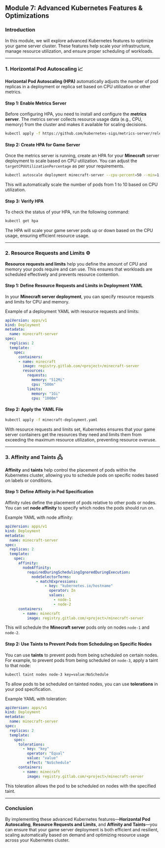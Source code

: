 ## Module 7: Advanced Kubernetes Features & Optimizations

### Introduction

In this module, we will explore advanced Kubernetes features to optimize your game server cluster. These features help scale your infrastructure, manage resource utilization, and ensure proper scheduling of workloads.

---

### 1. Horizontal Pod Autoscaling 📈

**Horizontal Pod Autoscaling (HPA)** automatically adjusts the number of pod replicas in a deployment or replica set based on CPU utilization or other metrics.

#### Step 1: Enable Metrics Server

Before configuring HPA, you need to install and configure the **metrics server**. The metrics server collects resource usage data (e.g., CPU, memory) from the cluster and makes it available for scaling decisions.

```bash
kubectl apply -f https://github.com/kubernetes-sigs/metrics-server/releases/download/v0.6.1/components.yaml
```

#### Step 2: Create HPA for Game Server

Once the metrics server is running, create an HPA for your **Minecraft** server deployment to scale based on CPU utilization. You can adjust the `targetCPUUtilizationPercentage` as per your requirements.

```bash
kubectl autoscale deployment minecraft-server --cpu-percent=50 --min=1 --max=10
```

This will automatically scale the number of pods from 1 to 10 based on CPU utilization.

#### Step 3: Verify HPA

To check the status of your HPA, run the following command:

```bash
kubectl get hpa
```

The HPA will scale your game server pods up or down based on the CPU usage, ensuring efficient resource usage.

---

### 2. Resource Requests and Limits ⚙️

**Resource requests and limits** help you define the amount of CPU and memory your pods require and can use. This ensures that workloads are scheduled effectively and prevents resource contention.

#### Step 1: Define Resource Requests and Limits in Deployment YAML

In your **Minecraft server deployment**, you can specify resource requests and limits for CPU and memory.

Example of a deployment YAML with resource requests and limits:

```yaml
apiVersion: apps/v1
kind: Deployment
metadata:
  name: minecraft-server
spec:
  replicas: 2
  template:
    spec:
      containers:
      - name: minecraft
        image: registry.gitlab.com/<project>/minecraft-server
        resources:
          requests:
            memory: "512Mi"
            cpu: "500m"
          limits:
            memory: "1Gi"
            cpu: "1000m"
```

#### Step 2: Apply the YAML File

```bash
kubectl apply -f minecraft-deployment.yaml
```

With resource requests and limits set, Kubernetes ensures that your game server containers get the resources they need and limits them from exceeding the maximum resource utilization, preventing resource overuse.

---

### 3. Affinity and Taints 🖧

**Affinity** and **taints** help control the placement of pods within the Kubernetes cluster, allowing you to schedule pods on specific nodes based on labels or conditions.

#### Step 1: Define Affinity in Pod Specification

Affinity rules define the placement of pods relative to other pods or nodes. You can set **node affinity** to specify which nodes the pods should run on.

Example YAML with node affinity:

```yaml
apiVersion: apps/v1
kind: Deployment
metadata:
  name: minecraft-server
spec:
  replicas: 2
  template:
    spec:
      affinity:
        nodeAffinity:
          requiredDuringSchedulingIgnoredDuringExecution:
            nodeSelectorTerms:
              - matchExpressions:
                  - key: "kubernetes.io/hostname"
                    operator: In
                    values:
                      - node-1
                      - node-2
      containers:
        - name: minecraft
          image: registry.gitlab.com/<project>/minecraft-server
```

This will schedule the **Minecraft server** pods only on nodes `node-1` and `node-2`.

#### Step 2: Use Taints to Prevent Pods from Scheduling on Specific Nodes

You can use **taints** to prevent pods from being scheduled on certain nodes. For example, to prevent pods from being scheduled on `node-3`, apply a taint to that node:

```bash
kubectl taint nodes node-3 key=value:NoSchedule
```

To allow pods to be scheduled on tainted nodes, you can use **tolerations** in your pod specification.

Example YAML with toleration:

```yaml
apiVersion: apps/v1
kind: Deployment
metadata:
  name: minecraft-server
spec:
  replicas: 2
  template:
    spec:
      tolerations:
        - key: "key"
          operator: "Equal"
          value: "value"
          effect: "NoSchedule"
      containers:
        - name: minecraft
          image: registry.gitlab.com/<project>/minecraft-server
```

This toleration allows the pod to be scheduled on nodes with the specified taint.

---

### Conclusion

By implementing these advanced Kubernetes features—**Horizontal Pod Autoscaling**, **Resource Requests and Limits**, and **Affinity and Taints**—you can ensure that your game server deployment is both efficient and resilient, scaling automatically based on demand and optimizing resource usage across your Kubernetes cluster.

